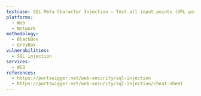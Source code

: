 ```yaml
---
testcase: SQL Meta Character Injection – Test all input points (URL params, form fields, headers, cookies) in Web (HTTP/HTTPS) service with characters like ', ", ;, --, and observe for SQL errors (e.g., syntax error, unclosed quotation mark)
platforms: 
  - Web
  - Network
methodology: 
  - BlackBox
  - GreyBox
vulnerabilities:
  - SQL injection
services:
  - WEB
references:
  - https://portswigger.net/web-security/sql-injection
  - https://portswigger.net/web-security/sql-injection/cheat-sheet
---
```

